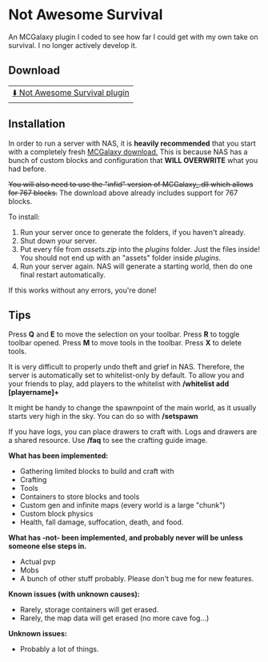 # Not Awesome Survival
An MCGalaxy plugin I coded to see how far I could get with my own take on survival. I no longer actively develop it.

## Download

||
|--|
[:arrow_down: Not Awesome Survival plugin](/assets/assets.zip?raw=true)|ag
## Installation
In order to run a server with NAS, it is **heavily recommended** that you start with a completely fresh [MCGalaxy download.](https://123dmwm.com/MCGalaxy/)
This is because NAS has a bunch of custom blocks and configuration that **WILL OVERWRITE** what you had before.

~~You will also need to use the "infid" version of MCGalaxy_.dll which allows for 767 blocks.~~ The download above already includes support for 767 blocks.

To install:
1. Run your server once to generate the folders, if you haven't already.
2. Shut down your server.
3. Put every file from *assets.zip* into the *plugins* folder. Just the files inside! You should not end up with an "assets" folder inside *plugins*.
4. Run your server again. NAS will generate a starting world, then do one final restart automatically.

If this works without any errors, you're done!

## Tips
Press **Q** and **E** to move the selection on your toolbar. Press **R** to toggle toolbar opened. Press **M** to move tools in the toolbar. Press **X** to delete tools.

It is very difficult to properly undo theft and grief in NAS. Therefore, the server is automatically set to whitelist-only by default.
To allow you and your friends to play, add players to the whitelist with **/whitelist add [playername]+**

It might be handy to change the spawnpoint of the main world, as it usually starts very high in the sky. You can do so with **/setspawn**

If you have logs, you can place drawers to craft with. Logs and drawers are a shared resource. Use **/faq** to see the crafting guide image.

**What has been implemented:**
* Gathering limited blocks to build and craft with
* Crafting
* Tools
* Containers to store blocks and tools
* Custom gen and infinite maps (every world is a large "chunk")
* Custom block physics
* Health, fall damage, suffocation, death, and food.

**What has -not- been implemented, and probably never will be unless someone else steps in.**
* Actual pvp
* Mobs
* A bunch of other stuff probably. Please don't bug me for new features.

**Known issues (with unknown causes):**
* Rarely, storage containers will get erased.
* Rarely, the map data will get erased (no more cave fog...)

**Unknown issues:**
* Probably a lot of things.
